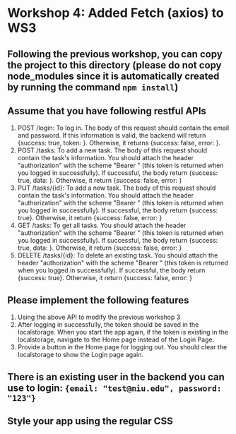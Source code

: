 # Workshop 4: Added Fetch (axios) to WS3
## Following the previous workshop, you can copy the project to this directory (please do not copy node_modules since it is automatically created by running the command `npm install`)
## Assume that you have following restful APIs
1. POST /login: To log in. The body of this request should contain the email and password. If this information is valid, the backend will return {success: true, token: <string>}. Otherwise, it returns {success: false, error: <message>}.
2. POST /tasks: To add a new task. The body of this request should contain the task's information. You should attach the header "authorization" with the scheme "Bearer <token>" (this token is returned when you logged in successfully). If successful, the body return {success: true, data: <new task>}. Otherwise, it return {success: false, error: <message>}
3. PUT /tasks/{id}: To add a new task. The body of this request should contain the task's information. You should attach the header "authorization" with the scheme "Bearer <token>" (this token is returned when you logged in successfully). If successful, the body return {success: true}. Otherwise, it return {success: false, error: <message>}
4. GET /tasks: To get all tasks. You should attach the header "authorization" with the scheme "Bearer <token>" (this token is returned when you logged in successfully). If successful, the body return {success: true, data: <list of tasks>}. Otherwise, it return {success: false, error: <message>}
5. DELETE /tasks/{id}: To delete an existing task. You should attach the header "authorization" with the scheme "Bearer <token>" (this token is returned when you logged in successfully). If successful, the body return {success: true}. Otherwise, it return {success: false, error: <message>}
## Please implement the following features
1. Using the above API to modify the previous workshop 3
2. After logging in successfully, the token should be saved in the localstorage. When you start the app again, if the token is existing in the localstorage, navigate to the Home page instead of the Login Page.
3. Provide a button in the Home page for logging out. You should clear the localstorage to show the Login page again.
## There is an existing user in the backend you can use to login: `{email: "test@miu.edu", password: "123"}`
## Style your app using the regular CSS
